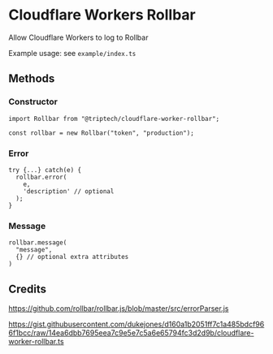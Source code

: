 # Cloudflare Workers Rollbar

Allow Cloudflare Workers to log to Rollbar

Example usage: see `example/index.ts`

## Methods

### Constructor

```
import Rollbar from "@triptech/cloudflare-worker-rollbar";

const rollbar = new Rollbar("token", "production");
```

### Error

```
try {...} catch(e) {
  rollbar.error(
    e, 
    'description' // optional
  );
}
```

### Message

```
rollbar.message(
  "message",
  {} // optional extra attributes
)
```

## Credits

https://github.com/rollbar/rollbar.js/blob/master/src/errorParser.js

https://gist.githubusercontent.com/dukejones/d160a1b2051ff7c1a485bdcf966f1bcc/raw/14ea6dbb7695eea7c9e5e7c5a6e65794fc3d2d9b/cloudflare-worker-rollbar.ts